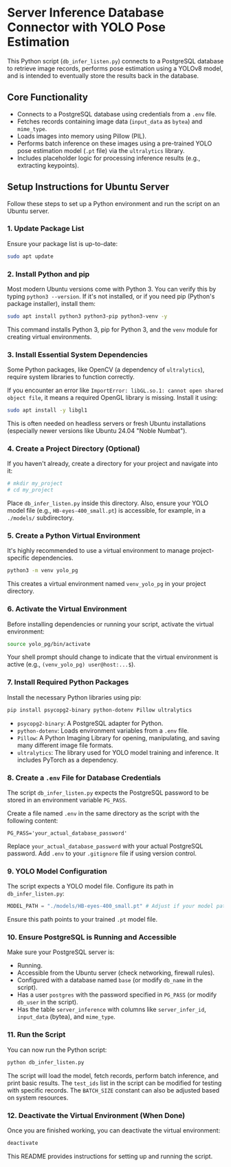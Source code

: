 # Server Inference Database Connector with YOLO Pose Estimation

This Python script (`db_infer_listen.py`) connects to a PostgreSQL database to retrieve image records, performs pose estimation using a YOLOv8 model, and is intended to eventually store the results back in the database.

## Core Functionality

- Connects to a PostgreSQL database using credentials from a `.env` file.
- Fetches records containing image data (`input_data` as `bytea`) and `mime_type`.
- Loads images into memory using Pillow (PIL).
- Performs batch inference on these images using a pre-trained YOLO pose estimation model (`.pt` file) via the `ultralytics` library.
- Includes placeholder logic for processing inference results (e.g., extracting keypoints).

## Setup Instructions for Ubuntu Server

Follow these steps to set up a Python environment and run the script on an Ubuntu server.

### 1. Update Package List
Ensure your package list is up-to-date:
```bash
sudo apt update
```

### 2. Install Python and pip
Most modern Ubuntu versions come with Python 3. You can verify this by typing `python3 --version`. If it's not installed, or if you need pip (Python's package installer), install them:
```bash
sudo apt install python3 python3-pip python3-venv -y
```
This command installs Python 3, pip for Python 3, and the `venv` module for creating virtual environments.

### 3. Install Essential System Dependencies
Some Python packages, like OpenCV (a dependency of `ultralytics`), require system libraries to function correctly.

If you encounter an error like `ImportError: libGL.so.1: cannot open shared object file`, it means a required OpenGL library is missing. Install it using:
```bash
sudo apt install -y libgl1
```
This is often needed on headless servers or fresh Ubuntu installations (especially newer versions like Ubuntu 24.04 "Noble Numbat").

### 4. Create a Project Directory (Optional)
If you haven't already, create a directory for your project and navigate into it:
```bash
# mkdir my_project
# cd my_project
```
Place `db_infer_listen.py` inside this directory. Also, ensure your YOLO model file (e.g., `HB-eyes-400_small.pt`) is accessible, for example, in a `./models/` subdirectory.

### 5. Create a Python Virtual Environment
It's highly recommended to use a virtual environment to manage project-specific dependencies.
```bash
python3 -m venv yolo_pg
```
This creates a virtual environment named `venv_yolo_pg` in your project directory.

### 6. Activate the Virtual Environment
Before installing dependencies or running your script, activate the virtual environment:
```bash
source yolo_pg/bin/activate
```
Your shell prompt should change to indicate that the virtual environment is active (e.g., `(venv_yolo_pg) user@host:...$`).

### 7. Install Required Python Packages
Install the necessary Python libraries using pip:
```bash
pip install psycopg2-binary python-dotenv Pillow ultralytics
```
- `psycopg2-binary`: A PostgreSQL adapter for Python.
- `python-dotenv`: Loads environment variables from a `.env` file.
- `Pillow`: A Python Imaging Library for opening, manipulating, and saving many different image file formats.
- `ultralytics`: The library used for YOLO model training and inference. It includes PyTorch as a dependency.

### 8. Create a `.env` File for Database Credentials
The script `db_infer_listen.py` expects the PostgreSQL password to be stored in an environment variable `PG_PASS`.

Create a file named `.env` in the same directory as the script with the following content:
```env
PG_PASS='your_actual_database_password'
```
Replace `your_actual_database_password` with your actual PostgreSQL password. Add `.env` to your `.gitignore` file if using version control.

### 9. YOLO Model Configuration
The script expects a YOLO model file. Configure its path in `db_infer_listen.py`:
```python
MODEL_PATH = "./models/HB-eyes-400_small.pt" # Adjust if your model path is different
```
Ensure this path points to your trained `.pt` model file.

### 10. Ensure PostgreSQL is Running and Accessible
Make sure your PostgreSQL server is:
- Running.
- Accessible from the Ubuntu server (check networking, firewall rules).
- Configured with a database named `base` (or modify `db_name` in the script).
- Has a user `postgres` with the password specified in `PG_PASS` (or modify `db_user` in the script).
- Has the table `server_inference` with columns like `server_infer_id`, `input_data` (bytea), and `mime_type`.

### 11. Run the Script
You can now run the Python script:
```bash
python db_infer_listen.py
```
The script will load the model, fetch records, perform batch inference, and print basic results. The `test_ids` list in the script can be modified for testing with specific records. The `BATCH_SIZE` constant can also be adjusted based on system resources.

### 12. Deactivate the Virtual Environment (When Done)
Once you are finished working, you can deactivate the virtual environment:
```bash
deactivate
```

This README provides instructions for setting up and running the script. 